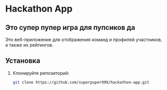 # Hackathon App

## Это супер пупер игра для пупсиков да

Это веб-приложение для отображения команд и профилей участников, а также их рейтингов. 

## Установка

1. Клонируйте репозиторий:
   ```bash
   git clone https://github.com/superpuper999/hackathon-app.git
